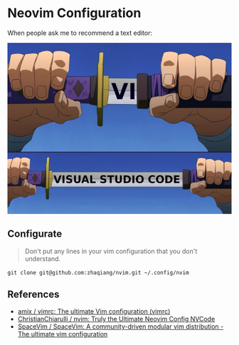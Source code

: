 # Neovim Configuration

When people ask me to recommend a text editor:

<p align="center"> <img src="images/editor-to-recommend.jpeg"> </p>

## Configurate

> Don't put any lines in your vim configuration that you don't understand.

```
git clone git@github.com:zhaqiang/nvim.git ~/.config/nvim
```

## References

- [amix / vimrc: The ultimate Vim configuration (vimrc)](https://github.com/amix/vimrc)
- [ChristianChiarulli / nvim: Truly the Ultimate Neovim Config NVCode](https://github.com/ChristianChiarulli/nvim)
- [SpaceVim / SpaceVim: A community-driven modular vim distribution - The ultimate vim configuration](https://github.com/SpaceVim/SpaceVim)
